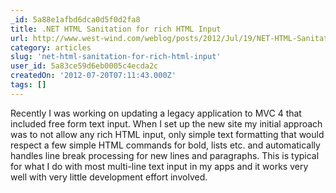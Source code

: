 ```yaml
---
_id: 5a88e1afbd6dca0d5f0d2fa8
title: .NET HTML Sanitation for rich HTML Input
url: http://www.west-wind.com/weblog/posts/2012/Jul/19/NET-HTML-Sanitation-for-rich-HTML-Input
category: articles
slug: 'net-html-sanitation-for-rich-html-input'
user_id: 5a83ce59d6eb0005c4ecda2c
createdOn: '2012-07-20T07:11:43.000Z'
tags: []
---
```


Recently I was working on updating a legacy application to MVC 4 that included free form text input. When I set up the new site my initial approach was to not allow any rich HTML input, only simple text formatting that would respect a few simple HTML commands for bold, lists etc. and automatically handles line break processing for new lines and paragraphs. This is typical for what I do with most multi-line text input in my apps and it works very well with very little development effort involved.
